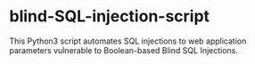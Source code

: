 # blind-SQL-injection-script
This Python3 script automates SQL injections to web application parameters vulnerable to Boolean-based Blind SQL Injections.
